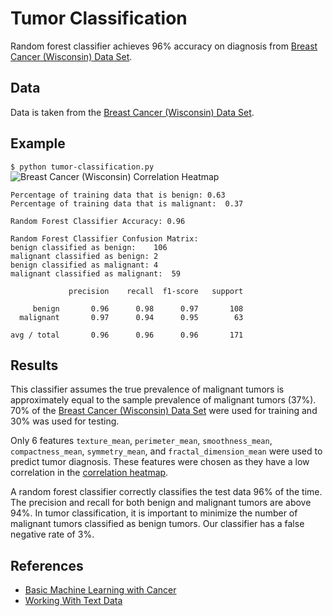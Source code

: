 # Tumor Classification
Random forest classifier achieves 96% accuracy on diagnosis from [Breast Cancer (Wisconsin) Data Set](https://www.kaggle.com/gargmanish/basic-machine-learning-with-cancer/data).

## Data
Data is taken from the [Breast Cancer (Wisconsin) Data Set](https://www.kaggle.com/gargmanish/basic-machine-learning-with-cancer/data).

## Example
`$ python tumor-classification.py`
![Breast Cancer (Wisconsin) Correlation Heatmap](https://github.com/SeanCooke/tumor-classification/blob/master/correlation-heatmap.png?raw=true)
~~~~
Percentage of training data that is benign:	0.63
Percentage of training data that is malignant:	0.37

Random Forest Classifier Accuracy: 0.96

Random Forest Classifier Confusion Matrix:
benign classified as benign:	106
malignant classified as benign:	2
benign classified as malignant:	4
malignant classified as malignant:	59

             precision    recall  f1-score   support

     benign       0.96      0.98      0.97       108
  malignant       0.97      0.94      0.95        63

avg / total       0.96      0.96      0.96       171

~~~~

## Results
This classifier assumes the true prevalence of malignant tumors is approximately equal to the sample prevalence of malignant tumors (37%).   70% of the [Breast Cancer (Wisconsin) Data Set](https://www.kaggle.com/gargmanish/basic-machine-learning-with-cancer/data) were used for training and 30% was used for testing.

Only 6 features `texture_mean`, `perimeter_mean`, `smoothness_mean`, `compactness_mean`, `symmetry_mean`, and `fractal_dimension_mean` were used to predict tumor diagnosis.  These features were chosen as they have a low correlation in the [correlation heatmap](https://github.com/SeanCooke/tumor-classification/blob/master/correlation-heatmap.png).

A random forest classifier correctly classifies the test data 96% of the time.  The precision and recall for both benign and malignant tumors are above 94%.  In tumor classification, it is important to minimize the number of malignant tumors classified as benign tumors.  Our classifier has a false negative rate of 3%.

## References
* [Basic Machine Learning with Cancer](https://www.kaggle.com/gargmanish/basic-machine-learning-with-cancer/notebook)
* [Working With Text Data](http://scikit-learn.org/stable/tutorial/text_analytics/working_with_text_data.html)
